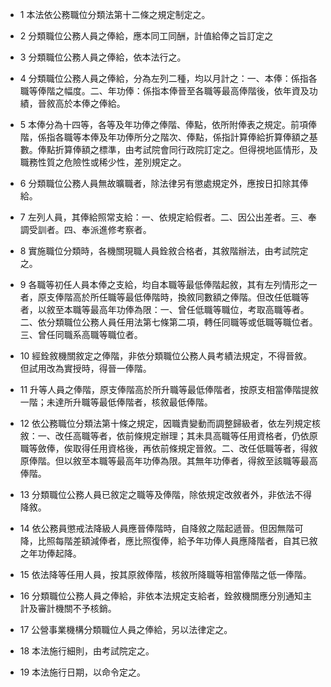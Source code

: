 * 1 本法依公務職位分類法第十二條之規定制定之。

* 2 分類職位公務人員之俸給，應本同工同酬，計值給俸之旨訂定之

* 3 分類職位公務人員之俸給，依本法行之。

* 4 分類職位公務人員之俸給，分為左列二種，均以月計之：一、本俸：係指各職等俸階之幅度。二、年功俸：係指本俸晉至各職等最高俸階後，依年資及功績，晉敘高於本俸之俸給。

* 5 本俸分為十四等，各等及年功俸之俸階、俸點，依所附俸表之規定。前項俸階，係指各職等本俸及年功俸所分之階次、俸點，係指計算俸給折算俸額之基數。俸點折算俸額之標準，由考試院會同行政院訂定之。但得視地區情形，及職務性質之危險性或稀少性，差別規定之。

* 6 分類職位公務人員無故曠職者，除法律另有懲處規定外，應按日扣除其俸給。

* 7 左列人員，其俸給照常支給：一、依規定給假者。二、因公出差者。三、奉調受訓者。四、奉派進修考察者。

* 8 實施職位分類時，各機關現職人員銓敘合格者，其敘階辦法，由考試院定之。

* 9 各職等初任人員本俸之支給，均自本職等最低俸階起敘，其有左列情形之一者，原支俸階高於所任職等最低俸階時，換敘同數額之俸階。但改任低職等者，以敘至本職等最高年功俸為限：一、曾任低職等職位，考取高職等者。二、依分類職位公務人員任用法第七條第二項，轉任同職等或低職等職位者。三、曾任同職系高職等職位者。

* 10 經銓敘機關敘定之俸階，非依分類職位公務人員考績法規定，不得晉敘。但試用改為實授時，得晉一俸階。

* 11 升等人員之俸階，原支俸階高於所升職等最低俸階者，按原支相當俸階提敘一階；未達所升職等最低俸階者，核敘最低俸階。

* 12 依公務職位分類法第十條之規定，因職責變動而調整歸級者，依左列規定核敘：一、改任高職等者，依前條規定辦理；其未具高職等任用資格者，仍依原職等斂俸，俟取得任用資格後，再依前條規定晉敘。二、改任低職等者，得敘原俸階。但以敘至本職等最高年功俸為限。其無年功俸者，得敘至該職等最高俸階。

* 13 分類職位公務人員已敘定之職等及俸階，除依規定改敘者外，非依法不得降敘。

* 14 依公務員懲戒法降級人員應晉俸階時，自降敘之階起遞晉。但因無階可降，比照每階差額減俸者，應比照復俸，給予年功俸人員應降階者，自其已敘之年功俸起降。

* 15 依法降等任用人員，按其原敘俸階，核敘所降職等相當俸階之低一俸階。

* 16 分類職位公務人員之俸給，非依本法規定支給者，銓敘機關應分別通知主計及審計機關不予核銷。

* 17 公營事業機構分類職位人員之俸給，另以法律定之。

* 18 本法施行細則，由考試院定之。

* 19 本法施行日期，以命令定之。

